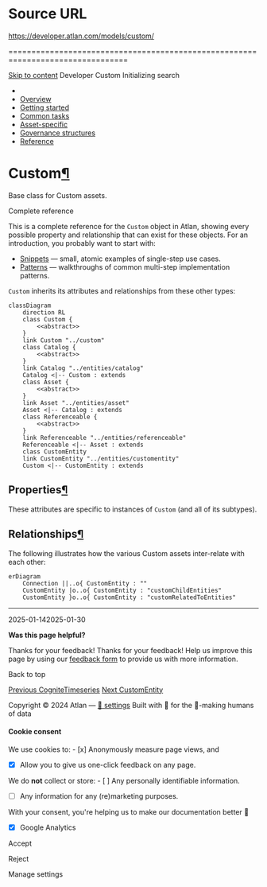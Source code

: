 # Source URL
https://developer.atlan.com/models/custom/

================================================================================

<!--
canonical: https://developer.atlan.com/models/custom/
meta-content-security-policy: object-src 'none'; base-uri 'self'; manifest-src 'self'; media-src 'self';
meta-description: Dear Developers
meta-generator: mkdocs-1.6.1, mkdocs-material-9.6.14
meta-og-description: Dear Developers
meta-og-image: https://developer.atlan.com/assets/images/social/models/custom/index.png
meta-og-image-height: 630
meta-og-image-type: image/png
meta-og-image-width: 1200
meta-og-title: Custom - Developer
meta-og-type: website
meta-og-url: https://developer.atlan.com/models/custom/
meta-twitter:card: summary_large_image
meta-twitter:description: Dear Developers
meta-twitter:image: https://developer.atlan.com/assets/images/social/models/custom/index.png
meta-twitter:title: Custom - Developer
meta-viewport: width=device-width,initial-scale=1
title: Custom - Developer
-->

[Skip to content](#custom) Developer Custom Initializing search 

* 
* [Overview](../..)
* [Getting started](../../getting-started/)
* [Common tasks](../../snippets/)
* [Asset\-specific](../../patterns/)
* [Governance structures](../../governance/)
* [Reference](../../reference/)

Custom[¶](#custom "Permanent link")
===================================

Base class for Custom assets.

Complete reference

This is a complete reference for the `Custom` object in Atlan, showing every possible property and relationship that can exist for these objects. For an introduction, you probably want to start with:

* [Snippets](../../snippets/) — small, atomic examples of single\-step use cases.
* [Patterns](../../patterns/) — walkthroughs of common multi\-step implementation patterns.

`Custom` inherits its attributes and relationships from these other types:

```
classDiagram
    direction RL
    class Custom {
        <<abstract>>
    }
    link Custom "../custom"
    class Catalog {
        <<abstract>>
    }
    link Catalog "../entities/catalog"
    Catalog <|-- Custom : extends
    class Asset {
        <<abstract>>
    }
    link Asset "../entities/asset"
    Asset <|-- Catalog : extends
    class Referenceable {
        <<abstract>>
    }
    link Referenceable "../entities/referenceable"
    Referenceable <|-- Asset : extends
    class CustomEntity
    link CustomEntity "../entities/customentity"
    Custom <|-- CustomEntity : extends
```

Properties[¶](#properties "Permanent link")
-------------------------------------------

These attributes are specific to instances of `Custom` (and all of its subtypes).

Relationships[¶](#relationships "Permanent link")
-------------------------------------------------

The following illustrates how the various Custom assets inter\-relate with each other:

```
erDiagram
    Connection ||..o{ CustomEntity : ""
    CustomEntity |o..o{ CustomEntity : "customChildEntities"
    CustomEntity }o..o{ CustomEntity : "customRelatedToEntities"
```

---

2025\-01\-142025\-01\-30

**Was this page helpful?**

Thanks for your feedback! Thanks for your feedback! Help us improve this page by using our [feedback form](https://docs.google.com/forms/d/e/1FAIpQLScfoq7vqEn8S4QvN0ehPp0MRy6WYK5x-okJDqD69lHgoPPWtg/viewform?usp=pp_url&entry.1800719315=/models/custom/) to provide us with more information. 

Back to top

[Previous CogniteTimeseries](../entities/cognitetimeseries/) [Next CustomEntity](../entities/customentity/) 

Copyright © 2024 Atlan — [🍪 settings](#__consent) 
Built with 💙 for the 🤖\-making humans of data 

#### Cookie consent

We use cookies to: - [x] Anonymously measure page views, and
- [x] Allow you to give us one\-click feedback on any page.

 We do **not** collect or store: - [ ] Any personally identifiable information.
- [ ] Any information for any (re)marketing purposes.

 With your consent, you're helping us to make our documentation better 💙

- [x] Google Analytics

Accept

Reject

Manage settings

